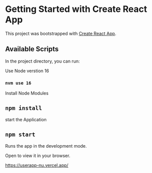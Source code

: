 # Getting Started with Create React App

This project was bootstrapped with [Create React App](https://github.com/facebook/create-react-app).

## Available Scripts

In the project directory, you can run:

Use Node verstion  16 
### `nvm use 16`

Install  Node Modules
##  `npm install`



start the Application 
## `npm start`

Runs the app in the development mode.

Open  to view it in your browser.

https://userapp-nu.vercel.app/